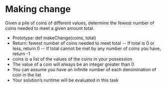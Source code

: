 # Making change

Given a pile of coins of different values, determine the fewest number of coins needed to meet a given amount total.

 - Prototype: def makeChange(coins, total)
 - Return: fewest number of coins needed to meet total
 -- If total is 0 or less, return 0
 -- If total cannot be met by any number of coins you have, return -1
 - coins is a list of the values of the coins in your possession
 - The value of a coin will always be an integer greater than 0
 - You can assume you have an infinite number of each denomination of coin in the list
 - Your solution’s runtime will be evaluated in this task
